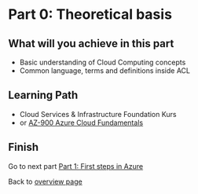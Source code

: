 # Part 0: Theoretical basis

## What will you achieve in this part

* Basic understanding of Cloud Computing concepts
* Common language, terms and definitions inside ACL

## Learning Path

* Cloud Services & Infrastructure Foundation Kurs
* or [AZ-900 Azure Cloud Fundamentals](https://docs.microsoft.com/en-us/learn/certifications/exams/az-900)

## Finish

Go to next part [Part 1: First steps in Azure](../part-1-sandbox/main.md)

Back to [overview page](../main.md)
